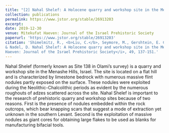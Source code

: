 ```yaml
---
title: "[2] Nahal Shelef: A Holocene quarry and workshop site in the Menashe Hills, Israel"
collection: publications
permalink: https://www.jstor.org/stable/26913203
excerpt: 
date: 2019-12-30
venue: Mitekufat Haeven: Journal of the Israel Prehistoric Society
paperurl: 'https://www.jstor.org/stable/26913203'
citation: 'Shimelmitz, R., <b>Liu, C.</b>, Seymore, M., Gershtein, E. C., Gershtein, K. C., Katina, A., Shtober-Zisu, N.,
& Nadel, D. Nahal Shelef: A Holocene quarry and workshop site in the Menashe Hills, Israel. <i>Mitekufat
Haeven: Journal of the Israel Prehistoric Society</i>, 49, 137-151.'
---
```


Nahal Shelef (formerly known as Site 138 in Olami’s survey) is a quarry and workshop site in the Menashe Hills, Israel. The site is located on a flat hill and is characterized by limestone bedrock with numerous massive flint nodules partly exposed on the surface. These nodules were exploited during the Neolithic-Chalcolithic periods as evident by the numerous roughouts of adzes scattered across the site. Nahal Shelef is important to the research of prehistoric quarry and workshop sites because of two reasons. First is the presence of nodules embedded within the rock outcrops, which bear knapping scars that suggest a mode of extraction yet unknown in the southern Levant. Second is the exploitation of massive nodules as giant cores for obtaining large flakes to be used as blanks for manufacturing bifacial tools. 